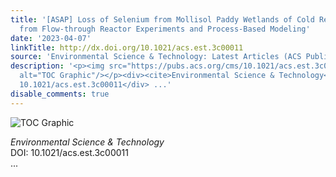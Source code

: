 ```yaml
---
title: '[ASAP] Loss of Selenium from Mollisol Paddy Wetlands of Cold Regions: Insights
  from Flow-through Reactor Experiments and Process-Based Modeling'
date: '2023-04-07'
linkTitle: http://dx.doi.org/10.1021/acs.est.3c00011
source: 'Environmental Science & Technology: Latest Articles (ACS Publications)'
description: '<p><img src="https://pubs.acs.org/cms/10.1021/acs.est.3c00011/asset/images/medium/es3c00011_0007.gif"
  alt="TOC Graphic"/></p><div><cite>Environmental Science & Technology</cite></div><div>DOI:
  10.1021/acs.est.3c00011</div> ...'
disable_comments: true
---
```

<p><img src="https://pubs.acs.org/cms/10.1021/acs.est.3c00011/asset/images/medium/es3c00011_0007.gif" alt="TOC Graphic"/></p><div><cite>Environmental Science & Technology</cite></div><div>DOI: 10.1021/acs.est.3c00011</div> ...